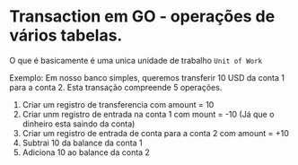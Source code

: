 # Transaction em GO - operações de vários tabelas.

O que é basicamente é uma unica unidade de trabalho `Unit of Work`

Exemplo: Em nosso banco simples, queremos transferir 10 USD da conta 1 para a conta 2. Esta transação compreende 5 operações.

1. Criar um registro de transferencia com amount = 10
2. Criar unm registro de entrada na conta 1 com mount = -10 (Já que o dinheiro esta saindo da conta)
3. Criar um registro de entrada de conta para a conta 2 com amount = +10
4. Subtrai 10 da balance da conta 1
5. Adiciona 10 ao balance da conta 2
